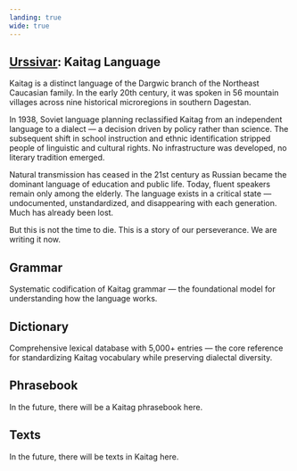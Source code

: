 ```yaml
---
landing: true
wide: true
---
```


<script setup lang="ts">
import AlphabetGrid from "@/components/AlphabetGrid.vue";
</script>

<article>

# [Urssivar](../index#kaitag-language): Kaitag Language

Kaitag is a distinct language of the Dargwic branch of the Northeast Caucasian family. In the early 20th century, it was spoken in 56 mountain villages across nine historical microregions in southern Dagestan.

In 1938, Soviet language planning reclassified Kaitag from an independent language to a dialect — a decision driven by policy rather than science. The subsequent shift in school instruction and ethnic identification stripped people of linguistic and cultural rights. No infrastructure was developed, no literary tradition emerged.

Natural transmission has ceased in the 21st century as Russian became the dominant language of education and public life. Today, fluent speakers remain only among the elderly. The language exists in a critical state — undocumented, unstandardized, and disappearing with each generation. Much has already been lost.

But this is not the time to die. This is a story of our perseverance. We are writing it now.

</article>

<AlphabetGrid />

<article>

## Grammar

Systematic codification of Kaitag grammar — the foundational model for understanding how the language works.

## Dictionary

Comprehensive lexical database with 5,000+ entries — the core reference for standardizing Kaitag vocabulary while preserving dialectal diversity.

## Phrasebook

In the future, there will be a Kaitag phrasebook here.

## Texts

In the future, there will be texts in Kaitag here.

</article>
